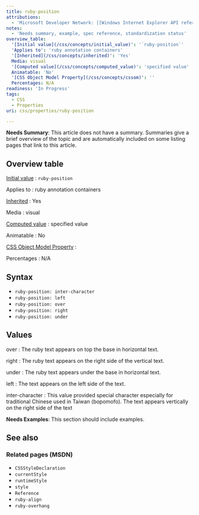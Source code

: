 ```yaml
---
title: ruby-position
attributions:
  - 'Microsoft Developer Network: [[Windows Internet Explorer API reference](http://msdn.microsoft.com/en-us/library/ie/hh828809%28v=vs.85%29.aspx) Article]'
notes:
  - 'Needs summary, example, spec reference, standardization status'
overview_table:
  '[Initial value](/css/concepts/initial_value)': '`ruby-position`'
  'Applies to': 'ruby annotation containers'
  '[Inherited](/css/concepts/inherited)': 'Yes'
  Media: visual
  '[Computed value](/css/concepts/computed_value)': 'specified value'
  Animatable: 'No'
  '[CSS Object Model Property](/css/concepts/cssom)': ''
  Percentages: N/A
readiness: 'In Progress'
tags:
  - CSS
  - Properties
uri: css/properties/ruby-position

---
```

**Needs Summary**: This article does not have a summary. Summaries give a brief overview of the topic and are automatically included on some listing pages that link to this article.

## Overview table

[Initial value](/css/concepts/initial_value)
:   `ruby-position`

Applies to
:   ruby annotation containers

[Inherited](/css/concepts/inherited)
:   Yes

Media
:   visual

[Computed value](/css/concepts/computed_value)
:   specified value

Animatable
:   No

[CSS Object Model Property](/css/concepts/cssom)
:

Percentages
:   N/A

## Syntax

-   `ruby-position: inter-character`
-   `ruby-position: left`
-   `ruby-position: over`
-   `ruby-position: right`
-   `ruby-position: under`

## Values

over
:   The ruby text appears on top the base in horizontal text.

right
:   The ruby text appears on the right side of the vertical text.

under
:   The ruby text appears under the base in horizontal text.

left
:   The text appears on the left side of the text.

inter-character
:   This value provided special character especially for traditional Chinese used in Taiwan (bopomofo). The text appears vertically on the right side of the text

**Needs Examples**: This section should include examples.

## See also

### Related pages (MSDN)

-   `CSSStyleDeclaration`
-   `currentStyle`
-   `runtimeStyle`
-   `style`
-   `Reference`
-   `ruby-align`
-   `ruby-overhang`
